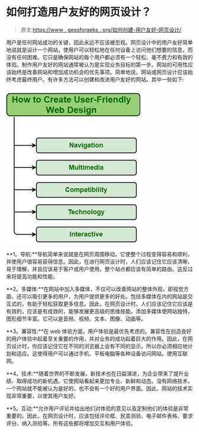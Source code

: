 # 如何打造用户友好的网页设计？

> 原文:[https://www . geesforgeks . org/如何创建-用户友好-网页设计/](https://www.geeksforgeeks.org/how-to-create-user-friendly-web-design/)

用户是任何网站成功的关键，因此永远不应该被忽视。网页设计中的用户友好简单地说就是设计一个网站，使用户可以轻松地在任何设备上访问他们想要的信息，而没有任何困难。它只是确保网站的每个用户都必须有一个轻松、毫不费力和有效的体验。制作用户友好的网站通常被认为是实现业务目标的第一步。网站的可用性应该始终是改善网站和增加成功机会的优先事项。简单地说，网站或网页设计应该始终考虑最终用户。有许多方法可以创建和改进用户友好的网站。其中一些如下:

![](img/4201449aac629255911f4c413b94923d.png)

**1。导航:**导航简单来说就是在网页周围移动。它使整个过程变得容易和顺利，并使用户很容易获得信息。因此，在进行网页设计时，人们应该记住它应该清晰、易于理解，并且应该易于客户或用户使用。整个站点都应该有简单的路由。这反过来将提高功能和性能。

**2。多媒体:**在网站中加入多媒体，不仅可以改善网站的整体外观，即视觉方面，还可以吸引更多的用户，为用户提供更多的好处。包括多媒体在内的网站是交互式的，有助于轻松获取更多信息。因此，在网页设计时，人们应该记住它应该是有效的，应该是有成效的，能够发展更高级的思维技能。添加多媒体使网站独特，图形细节丰富。它可以是音频、视频、文本、图像、动画等。

**3。兼容性:**在 web 体验方面，用户体验是最优先考虑的。兼容性在创造良好的用户体验中起着至关重要的作用，并对业务的成功起着巨大的作用。因此，在网页设计时，你应该记住它在不同的浏览器上会有不同的显示，所以你必须相应地计划和适应。这使得用户可以通过手机、平板电脑等各种设备访问网站。使用互联网。

**4。技术:**随着世界的不断发展，新技术也在日益演进，为企业带来了提升业绩、取得成功的新机遇。它使网站看起来更加专业、新鲜和动态。没有网络技术，一个网站就不能被认为是好的，也不会有一个好的用户界面。因此，网站的技术实现非常重要，以使其用户友好。

**5。互动:**允许用户评论并给出他们对体验的意见以及定制他们的体验是非常重要的。因此，在网页设计时，应该包括评论框、民意测验、电子邮件表格、要求评分、纳入测验等。所有这些都将增加交互和用户体验。